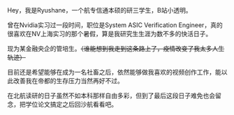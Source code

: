 Hey，我是Ryushane，一个航专信通本硕的研三学生，B站小透明。

曾在Nvidia实习过一段时间，职位是System ASIC Verification Engineer，真的很喜欢在NV上海实习的那个暑假，算是我研究生生涯为数不多的快活日子。

现为某金融央企的管培生。~~（谁能想到我走到这条路上了，疫情改变了我太多人生轨迹）~~

目前还是希望能够在成为一名社畜之后，依然能够做我喜欢的视频创作工作，能以此改善我在帝都的生存压力当然再好不过。

在北航读研的日子虽然不如本科那样自由多彩，但到了最后这段日子难免也会留念，把学位论文搞定之后回沙航看看吧。